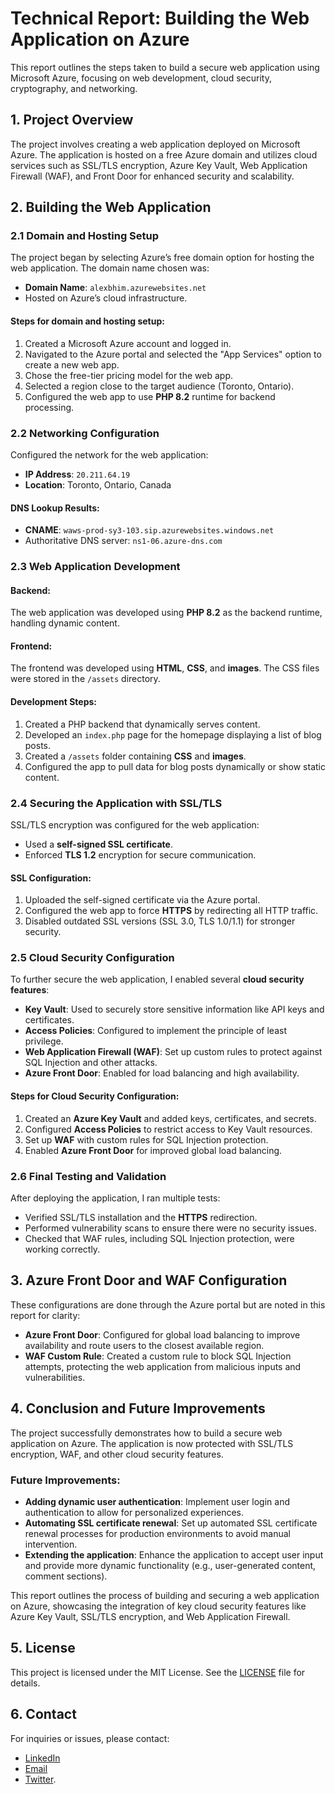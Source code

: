 # Technical Report: Building the Web Application on Azure

This report outlines the steps taken to build a secure web application using Microsoft Azure, focusing on web development, cloud security, cryptography, and networking.

## 1. Project Overview

The project involves creating a web application deployed on Microsoft Azure. The application is hosted on a free Azure domain and utilizes cloud services such as SSL/TLS encryption, Azure Key Vault, Web Application Firewall (WAF), and Front Door for enhanced security and scalability.

## 2. Building the Web Application

### 2.1 Domain and Hosting Setup

The project began by selecting Azure’s free domain option for hosting the web application. The domain name chosen was:

- **Domain Name**: `alexbhim.azurewebsites.net`
- Hosted on Azure’s cloud infrastructure.

#### Steps for domain and hosting setup:
1. Created a Microsoft Azure account and logged in.
2. Navigated to the Azure portal and selected the "App Services" option to create a new web app.
3. Chose the free-tier pricing model for the web app.
4. Selected a region close to the target audience (Toronto, Ontario).
5. Configured the web app to use **PHP 8.2** runtime for backend processing.

### 2.2 Networking Configuration

Configured the network for the web application:
- **IP Address**: `20.211.64.19`
- **Location**: Toronto, Ontario, Canada

#### DNS Lookup Results:
- **CNAME**: `waws-prod-sy3-103.sip.azurewebsites.windows.net`
- Authoritative DNS server: `ns1-06.azure-dns.com`

### 2.3 Web Application Development

#### Backend:
The web application was developed using **PHP 8.2** as the backend runtime, handling dynamic content.

#### Frontend:
The frontend was developed using **HTML**, **CSS**, and **images**. The CSS files were stored in the `/assets` directory.

#### Development Steps:
1. Created a PHP backend that dynamically serves content.
2. Developed an `index.php` page for the homepage displaying a list of blog posts.
3. Created a `/assets` folder containing **CSS** and **images**.
4. Configured the app to pull data for blog posts dynamically or show static content.

### 2.4 Securing the Application with SSL/TLS

SSL/TLS encryption was configured for the web application:
- Used a **self-signed SSL certificate**.
- Enforced **TLS 1.2** encryption for secure communication.

#### SSL Configuration:
1. Uploaded the self-signed certificate via the Azure portal.
2. Configured the web app to force **HTTPS** by redirecting all HTTP traffic.
3. Disabled outdated SSL versions (SSL 3.0, TLS 1.0/1.1) for stronger security.

### 2.5 Cloud Security Configuration

To further secure the web application, I enabled several **cloud security features**:
- **Key Vault**: Used to securely store sensitive information like API keys and certificates.
- **Access Policies**: Configured to implement the principle of least privilege.
- **Web Application Firewall (WAF)**: Set up custom rules to protect against SQL Injection and other attacks.
- **Azure Front Door**: Enabled for load balancing and high availability.

#### Steps for Cloud Security Configuration:
1. Created an **Azure Key Vault** and added keys, certificates, and secrets.
2. Configured **Access Policies** to restrict access to Key Vault resources.
3. Set up **WAF** with custom rules for SQL Injection protection.
4. Enabled **Azure Front Door** for improved global load balancing.

### 2.6 Final Testing and Validation

After deploying the application, I ran multiple tests:
- Verified SSL/TLS installation and the **HTTPS** redirection.
- Performed vulnerability scans to ensure there were no security issues.
- Checked that WAF rules, including SQL Injection protection, were working correctly.

## 3. Azure Front Door and WAF Configuration

These configurations are done through the Azure portal but are noted in this report for clarity:

- **Azure Front Door**: Configured for global load balancing to improve availability and route users to the closest available region.
- **WAF Custom Rule**: Created a custom rule to block SQL Injection attempts, protecting the web application from malicious inputs and vulnerabilities.

## 4. Conclusion and Future Improvements

The project successfully demonstrates how to build a secure web application on Azure. The application is now protected with SSL/TLS encryption, WAF, and other cloud security features. 

### Future Improvements:
- **Adding dynamic user authentication**: Implement user login and authentication to allow for personalized experiences.
- **Automating SSL certificate renewal**: Set up automated SSL certificate renewal processes for production environments to avoid manual intervention.
- **Extending the application**: Enhance the application to accept user input and provide more dynamic functionality (e.g., user-generated content, comment sections).

This report outlines the process of building and securing a web application on Azure, showcasing the integration of key cloud security features like Azure Key Vault, SSL/TLS encryption, and Web Application Firewall.

## 5. License

This project is licensed under the MIT License. See the [LICENSE](LICENSE) file for details.

## 6. Contact

For inquiries or issues, please contact:  
- [LinkedIn](http://linkedin.com/in/valentine-bimkuteyi-893238232)  
- [Email](mailto:bimkuteyib@gmail.com)  
- [Twitter](https://x.com/Alex_Bhim).